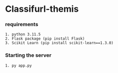 # Classifurl-themis

### requirements
```
1. python 3.11.5
2. Flask package (pip install Flask)
3. Scikit Learn (pip install scikit-learn==1.3.0)
```
### Starting the server
```
1. py app.py
```
